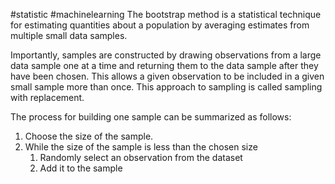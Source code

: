 #statistic #machinelearning 
The bootstrap method is a statistical technique for estimating quantities about a population by averaging estimates from multiple small data samples.

Importantly, samples are constructed by drawing observations from a large data sample one at a time and returning them to the data sample after they have been chosen. This allows a given observation to be included in a given small sample more than once. This approach to sampling is called sampling with replacement.

The process for building one sample can be summarized as follows:

1. Choose the size of the sample.
2. While the size of the sample is less than the chosen size
    1. Randomly select an observation from the dataset
    2. Add it to the sample